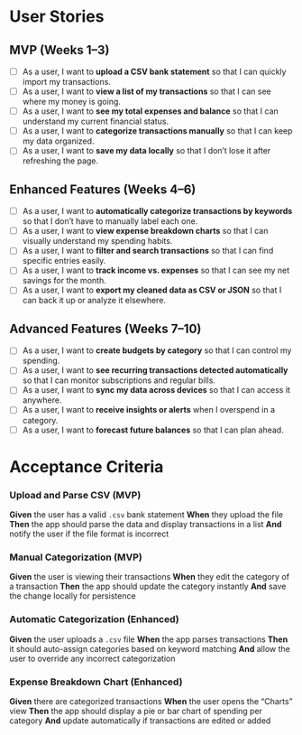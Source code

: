 # User Stories

## **MVP (Weeks 1–3)**

* [ ] As a user, I want to **upload a CSV bank statement** so that I can quickly import my transactions.
* [ ] As a user, I want to **view a list of my transactions** so that I can see where my money is going.
* [ ] As a user, I want to **see my total expenses and balance** so that I can understand my current financial status.
* [ ] As a user, I want to **categorize transactions manually** so that I can keep my data organized.
* [ ] As a user, I want to **save my data locally** so that I don’t lose it after refreshing the page.

## **Enhanced Features (Weeks 4–6)**

* [ ] As a user, I want to **automatically categorize transactions by keywords** so that I don’t have to manually label each one.
* [ ] As a user, I want to **view expense breakdown charts** so that I can visually understand my spending habits.
* [ ] As a user, I want to **filter and search transactions** so that I can find specific entries easily.
* [ ] As a user, I want to **track income vs. expenses** so that I can see my net savings for the month.
* [ ] As a user, I want to **export my cleaned data as CSV or JSON** so that I can back it up or analyze it elsewhere.

## **Advanced Features (Weeks 7–10)**

* [ ] As a user, I want to **create budgets by category** so that I can control my spending.
* [ ] As a user, I want to **see recurring transactions detected automatically** so that I can monitor subscriptions and regular bills.
* [ ] As a user, I want to **sync my data across devices** so that I can access it anywhere.
* [ ] As a user, I want to **receive insights or alerts** when I overspend in a category.
* [ ] As a user, I want to **forecast future balances** so that I can plan ahead.

# Acceptance Criteria

### **Upload and Parse CSV (MVP)**

**Given** the user has a valid `.csv` bank statement
**When** they upload the file
**Then** the app should parse the data and display transactions in a list
**And** notify the user if the file format is incorrect

### **Manual Categorization (MVP)**

**Given** the user is viewing their transactions
**When** they edit the category of a transaction
**Then** the app should update the category instantly
**And** save the change locally for persistence

### **Automatic Categorization (Enhanced)**

**Given** the user uploads a `.csv` file
**When** the app parses transactions
**Then** it should auto-assign categories based on keyword matching
**And** allow the user to override any incorrect categorization

### **Expense Breakdown Chart (Enhanced)**

**Given** there are categorized transactions
**When** the user opens the “Charts” view
**Then** the app should display a pie or bar chart of spending per category
**And** update automatically if transactions are edited or added